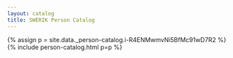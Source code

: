 ```yaml
---
layout: catalog
title: SWERIK Person Catalog
---
```

{% assign p = site.data._person-catalog.i-R4ENMwmvNi5BfMc91wD7R2 %}
{% include person-catalog.html p=p %}

